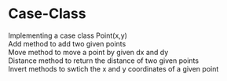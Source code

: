 # Case-Class
Implementing a case class Point(x,y)  
Add method to add two given points  
Move method to move a point by given dx and dy  
Distance method to return the distance of two given points  
Invert methods to swtich the x and y coordinates of a given point  
